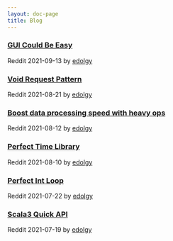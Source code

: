 ```yaml
---
layout: doc-page
title: Blog
---
```

### [GUI Could Be Easy](https://www.reddit.com/r/scala/comments/pnfyre/scalqa_gui_could_be_easy/)
Reddit 2021-09-13 by [edolgy](https://github.com/edolgy)

### [Void Request Pattern](https://www.reddit.com/r/scala/comments/p8u5ln/scalqa_void_request_pattern/)
Reddit 2021-08-21 by [edolgy](https://github.com/edolgy)

### [Boost data processing speed with heavy ops](https://www.reddit.com/r/scala/comments/p31018/scalqa_boost_data_processing_speed_with_heavy_ops/)
Reddit 2021-08-12 by [edolgy](https://github.com/edolgy)

### [Perfect Time Library](https://www.reddit.com/r/scala/comments/p1xps0/scalqa_perfect_time_library/)
Reddit 2021-08-10 by [edolgy](https://github.com/edolgy)

### [Perfect Int Loop](https://www.reddit.com/r/scala/comments/opl2lh/scalqa_perfect_int_loop/)
Reddit 2021-07-22 by [edolgy](https://github.com/edolgy)

### [Scala3 Quick API](https://www.reddit.com/r/scala/comments/onhzr5/scalqa_scala3_quick_api/)
Reddit 2021-07-19 by [edolgy](https://github.com/edolgy)



